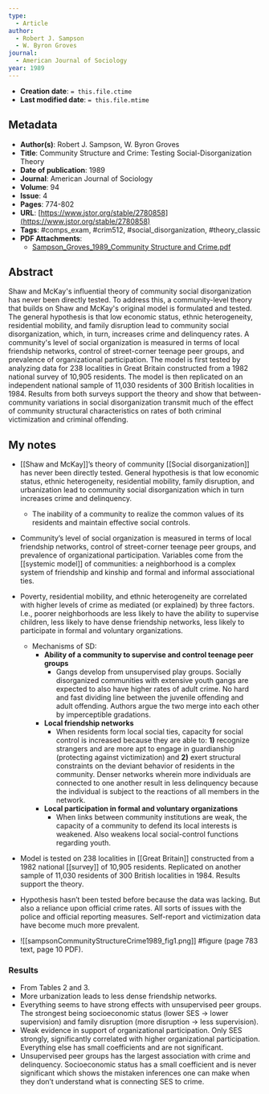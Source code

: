 ```yaml
---
type:
  - Article
author:
  - Robert J. Sampson
  - W. Byron Groves
journal:
  - American Journal of Sociology
year: 1989
---
```


* **Creation date**: `= this.file.ctime`
* **Last modified date**: `= this.file.mtime`

## Metadata

* **Author(s)**: Robert J. Sampson, W. Byron Groves
* **Title**: Community Structure and Crime: Testing Social-Disorganization Theory
* **Date of publication**: 1989
* **Journal**: American Journal of Sociology
* **Volume**: 94
* **Issue**: 4
* **Pages**: 774-802
* **URL**: [https://www.jstor.org/stable/2780858](https://www.jstor.org/stable/2780858)
* **Tags**: #comps_exam, #crim512, #social_disorganization, #theory_classic
* **PDF Attachments**:
  * [Sampson_Groves_1989_Community Structure and Crime.pdf](zotero://open-pdf/library/items/ZIHRVE5P)

## Abstract

Shaw and McKay's influential theory of community social disorganization has never been directly tested. To address this, a community-level theory that builds on Shaw and McKay's original model is formulated and tested. The general hypothesis is that low economic status, ethnic heterogeneity, residential mobility, and family disruption lead to community social disorganization, which, in turn, increases crime and delinquency rates. A community's level of social organization is measured in terms of local friendship networks, control of street-corner teenage peer groups, and prevalence of organizational participation. The model is first tested by analyzing data for 238 localities in Great Britain constructed from a 1982 national survey of 10,905 residents. The model is then replicated on an independent national sample of 11,030 residents of 300 British localities in 1984. Results from both surveys support the theory and show that between-community variations in social disorganization transmit much of the effect of community structural characteristics on rates of both criminal victimization and criminal offending.

## My notes

* [[Shaw and McKay]]’s theory of community [[Social disorganization]] has never been directly tested. General hypothesis is that low economic status, ethnic heterogeneity, residential mobility, family disruption, and urbanization lead to community social disorganization which in turn increases crime and delinquency.
	* The inability of a community to realize the common values of its residents and maintain effective social controls.

* Community’s level of social organization is measured in terms of local friendship networks, control of street-corner teenage peer groups, and prevalence of organizational participation. Variables come from the [[systemic model]] of communities: a neighborhood is a complex system of friendship and kinship and formal and informal associational ties.

* Poverty, residential mobility, and ethnic heterogeneity are correlated with higher levels of crime as mediated (or explained) by three factors. I.e., poorer neighborhoods are less likely to have the ability to supervise children, less likely to have dense friendship networks, less likely to participate in formal and voluntary organizations.
	* Mechanisms of SD:
		* **Ability of a community to supervise and control teenage peer groups**
			* Gangs develop from unsupervised play groups. Socially disorganized communities with extensive youth gangs are expected to also have higher rates of adult crime. No hard and fast dividing line between the juvenile offending and adult offending. Authors argue the two merge into each other by imperceptible gradations.
		* **Local friendship networks**
			* When residents form local social ties, capacity for social control is increased because they are able to: **1)** recognize strangers and are more apt to engage in guardianship (protecting against victimization) and **2)** exert structural constraints on the deviant behavior of residents in the community. Denser networks wherein more individuals are connected to one another result in less delinquency because the individual is subject to the reactions of all members in the network.
		* **Local participation in formal and voluntary organizations**
			* When links between community institutions are weak, the capacity of a community to defend its local interests is weakened. Also weakens local social-control functions regarding youth.

* Model is tested on 238 localities in [[Great Britain]] constructed from a 1982 national [[survey]] of 10,905 residents. Replicated on another sample of 11,030 residents of 300 British localities in 1984. Results support the theory.

* Hypothesis hasn’t been tested before because the data was lacking. But also a reliance upon official crime rates. All sorts of issues with the police and official reporting measures. Self-report and victimization data have become much more prevalent.

* ![[sampsonCommunityStructureCrime1989_fig1.png]] #figure (page 783 text, page 10 PDF).

### Results

* From Tables 2 and 3.  
* More urbanization leads to less dense friendship networks.
* Everything seems to have strong effects with unsupervised peer groups. The strongest being socioeconomic status (lower SES -> lower supervision) and family disruption (more disruption -> less supervision).
* Weak evidence in support of organizational participation. Only SES strongly, significantly correlated with higher organizational participation. Everything else has small coefficients and are not significant.
* Unsupervised peer groups has the largest association with crime and delinquency. Socioeconomic status has a small coefficient and is never significant which shows the mistaken inferences one can make when they don’t understand what is connecting SES to crime.